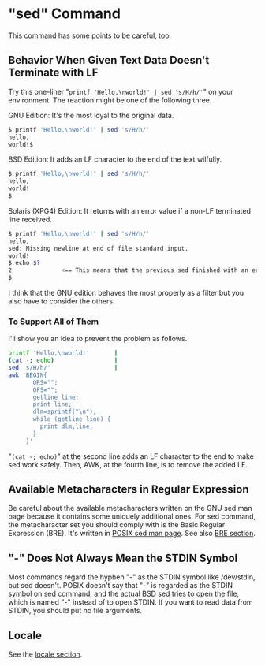 # "sed" Command

This command has some points to be careful, too.

## Behavior When Given Text Data Doesn't Terminate with LF

Try this one-liner "`printf 'Hello,\nworld!' | sed 's/H/h/'`" on your environment. The reaction might be one of the following three.

GNU Edition: It's the most loyal to the original data.
```sh
$ printf 'Hello,\nworld!' | sed 's/H/h/'
hello,
world!$ 
```

BSD Edition: It adds an LF character to the end of the text wilfully.
```sh
$ printf 'Hello,\nworld!' | sed 's/H/h/'
hello,
world!
$ 
```

Solaris (XPG4) Edition: It returns with an error value if a non-LF terminated line received.
```sh
$ printf 'Hello,\nworld!' | sed 's/H/h/'
hello,
sed: Missing newline at end of file standard input.
world!
$ echo $?
2              <== This means that the previous sed finished with an error.
$ 
```

I think that the GNU edition behaves the most properly as a filter but you also have to consider the others.

### To Support All of Them

I'll show you an idea to prevent the problem as follows.

```sh
printf 'Hello,\nworld!'       |
(cat -; echo)                 |
sed 's/H/h/'                  |
awk 'BEGIN{
       ORS="";
       OFS="";
       getline line;
       print line;
       dlm=sprintf("\n");
       while (getline line) {
         print dlm,line;
       }
     }'
```

"`(cat -; echo)`" at the second line adds an LF character to the end to make sed work safely. Then, AWK, at the fourth line, is to remove the added LF.

## Available Metacharacters in Regular Expression

Be careful about the available metacharacters written on the GNU sed man page because it contains some uniquely additional ones. For sed command, the metacharacter set you should comply with is the Basic Regular Expression (BRE). It's written in [POSIX sed man page](http://pubs.opengroup.org/onlinepubs/9699919799/utilities/sed.html). See also [BRE section](../2/11_BRE.md).

## "-" Does Not Always Mean the STDIN Symbol

Most commands regard the hyphen "-" as the STDIN symbol like /dev/stdin, but sed doesn't. POSIX doesn't say that "-" is regarded as the STDIN symbol on sed command, and the actual BSD sed tries to open the file, which is named "-" instead of to open STDIN. If you want to read data from STDIN, you should put no file arguments.

## Locale

See the [locale section](../1/locale.md).
